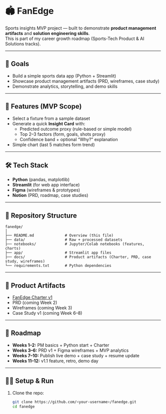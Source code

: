 # 🏟️ FanEdge

Sports insights MVP project — built to demonstrate **product management artifacts** and **solution engineering skills**.  
This is part of my career growth roadmap (Sports-Tech Product & AI Solutions tracks).

---

## 🎯 Goals
- Build a simple sports data app (Python + Streamlit)
- Showcase product management artifacts (PRD, wireframes, case study)
- Demonstrate analytics, storytelling, and demo skills

---

## 📌 Features (MVP Scope)
- Select a fixture from a sample dataset
- Generate a quick **Insight Card** with:
  - Predicted outcome proxy (rule-based or simple model)
  - Top 2–3 factors (form, goals, shots proxy)
  - Confidence band + optional “Why?” explanation
- Simple chart (last 5 matches form trend)

---

## 🛠️ Tech Stack
- **Python** (pandas, matplotlib)
- **Streamlit** (for web app interface)
- **Figma** (wireframes & prototypes)
- **Notion** (PRD, roadmap, case studies)

---


## 📂 Repository Structure
```text
fanedge/
│
├── README.md              # Overview (this file)
├── data/                  # Raw + processed datasets
├── notebooks/             # Jupyter/Colab notebooks (features, charts)
├── app/                   # Streamlit app files
├── docs/                  # Product artifacts (Charter, PRD, case study, wireframes)
└── requirements.txt       # Python dependencies
```

---

## 📖 Product Artifacts
- [FanEdge Charter v1](docs/FanEdge_Charter_v1.md)  
- PRD (coming Week 2)  
- Wireframes (coming Week 3)  
- Case Study v1 (coming Week 6–8)  

---

## 🚀 Roadmap
- **Weeks 1–2:** PM basics + Python start + Charter  
- **Weeks 3–6:** PRD v1 + Figma wireframes + MVP analytics  
- **Weeks 7–10:** Publish live demo + case study + resume update  
- **Weeks 11–12:** v1.1 feature, retro, demo day  

---

## 🧑‍💻 Setup & Run
1. Clone the repo:
   ```bash
   git clone https://github.com/<your-username>/fanedge.git
   cd fanedge

